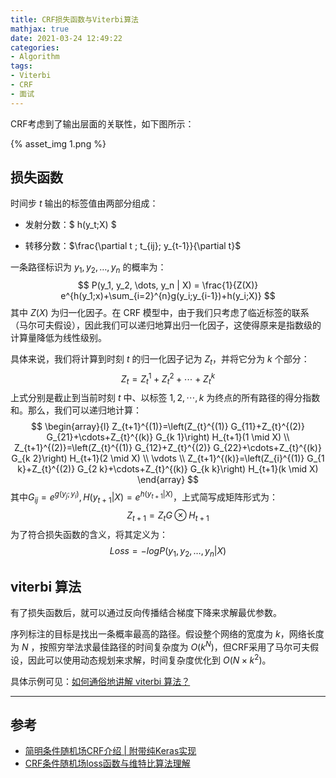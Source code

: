 ```yaml
---
title: CRF损失函数与Viterbi算法
mathjax: true
date: 2021-03-24 12:49:22
categories:
- Algorithm
tags:
- Viterbi
- CRF
- 面试
---
```


CRF考虑到了输出层面的关联性，如下图所示：

<!--more-->

{% asset_img 1.png %}

## 损失函数

时间步 $t$ 输出的标签值由两部分组成：

- 发射分数：$ h(y_t;X) $
<!-- - 转移分数：$ g(y_t;y_{t-1}) $ -->
- 转移分数：$\frac{\partial t ; t_{ij}; y_{t-1}}{\partial t}$

一条路径标识为 $y_1, y_2, \dots , y_n$ 的概率为：
$$
P(y_1, y_2, \dots, y_n | X) = \frac{1}{Z(X)} e^{h(y_1;x)+\sum_{i=2}^{n}g(y_i;y_{i-1})+h(y_i;X)}
$$
其中 $Z(X)$ 为归一化因子。在 CRF 模型中，由于我们只考虑了临近标签的联系（马尔可夫假设），因此我们可以递归地算出归一化因子，这使得原来是指数级的计算量降低为线性级别。

具体来说，我们将计算到时刻 $t$ 的归一化因子记为 $Z_t$，并将它分为 $k$ 个部分：
$$
Z_t = Z_t^1 + Z_t^2 + \cdots + Z_t^k
$$
上式分别是截止到当前时刻 $t$ 中、以标签 $1,2,\cdots, k$ 为终点的所有路径的得分指数和。那么，我们可以递归地计算：
$$
\begin{array}{l}
Z_{t+1}^{(1)}=\left(Z_{t}^{(1)} G_{11}+Z_{t}^{(2)} G_{21}+\cdots+Z_{t}^{(k)} G_{k 1}\right) H_{t+1}(1 \mid X) \\
Z_{t+1}^{(2)}=\left(Z_{t}^{(1)} G_{12}+Z_{t}^{(2)} G_{22}+\cdots+Z_{t}^{(k)} G_{k 2}\right) H_{t+1}(2 \mid X) \\
\vdots \\
Z_{t+1}^{(k)}=\left(Z_{i}^{(1)} G_{1 k}+Z_{t}^{(2)} G_{2 k}+\cdots+Z_{t}^{(k)} G_{k k}\right) H_{t+1}(k \mid X)
\end{array}
$$
其中$G_{ij} = e^{g(y_j;y_i)}, H(y_{t+1}|X)=e^{h(y_{t+1}|X)}$，上式简写成矩阵形式为：
$$
Z_{t+1} = Z_tG \otimes H_{t+1}
$$
为了符合损失函数的含义，将其定义为：
$$
Loss = -logP(y_1, y_2, \dots, y_n | X)
$$

## viterbi 算法

有了损失函数后，就可以通过反向传播结合梯度下降来求解最优参数。

序列标注的目标是找出一条概率最高的路径。假设整个网络的宽度为 $k$，网络长度为 $N$ ，按照穷举法求最佳路径的时间复杂度为 $O(k^N)$，但CRF采用了马尔可夫假设，因此可以使用动态规划来求解，时间复杂度优化到 $O(N \times k^2)$。

具体示例可见：[如何通俗地讲解 viterbi 算法？](https://www.zhihu.com/question/20136144)

___

## 参考

- [简明条件随机场CRF介绍 | 附带纯Keras实现](https://www.jiqizhixin.com/articles/2018-05-23-3)
- [CRF条件随机场loss函数与维特比算法理解](https://blog.csdn.net/qq_16949707/article/details/107812643)

